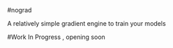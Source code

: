 #nograd

A relatively simple gradient engine to train your models 

#Work In Progress , opening soon

